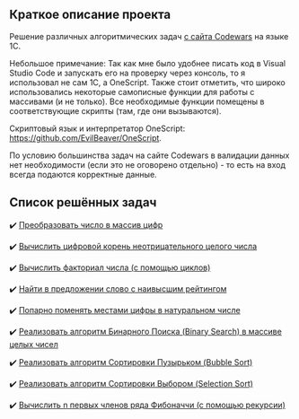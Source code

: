 ## Краткое описание проекта

Решение различных алгоритмических задач [с сайта Codewars](https://www.codewars.com) на языке 1С.

Небольшое примечание: Так как мне было удобнее писать код в Visual Studio Code и запускать его на проверку через консоль, то я использовал не сам 1С, а OneScript. Также стоит отметить, что широко использовались некоторые самописные функции для работы с массивами (и не только). Все необходимые функции помещены в соответствующие скрипты (там, где они вызываются).

Скриптовый язык и интерпретатор OneScript: https://github.com/EvilBeaver/OneScript.

По условию большинства задач на сайте Codewars в валидации данных нет необходимости (если это не оговорено отдельно) - то есть на вход всегда подаются корректные данные.

## Список решённых задач

✔️ [Преобразовать число в массив цифр](https://github.com/sudomango/1C-Codewars-Challenge/blob/main/number_to_array.os)

✔️ [Вычислить цифровой корень неотрицательного целого числа](https://github.com/sudomango/1C-Codewars-Challenge/blob/main/digital_root.os)

✔️ [Вычислить факториал числа (с помощью циклов)](https://github.com/sudomango/1C-Codewars-Challenge/blob/main/factorial_of_number.os)

✔️ [Найти в предложении слово с наивысшим рейтингом](https://github.com/sudomango/1C-Codewars-Challenge/blob/main/highest_scoring_word.os)

✔️ [Попарно поменять местами цифры в натуральном числе](https://github.com/sudomango/1C-Codewars-Challenge/blob/main/swap_digits_in_number.os)

✔️ [Реализовать алгоритм Бинарного Поиска (Binary Search) в массиве целых чисел](https://github.com/sudomango/1C-Codewars-Challenge/blob/main/binary_search.os)

✔️ [Реализовать алгоритм Сортировки Пузырьком (Bubble Sort)](https://github.com/sudomango/1C-Codewars-Challenge/blob/main/bubble_sort.os)

✔️ [Реализовать алгоритм Сортировки Выбором (Selection Sort)](https://github.com/sudomango/1C-Codewars-Challenge/blob/main/selection_sort.os)

✔️ [Вычислить n первых членов ряда Фибоначчи (с помощью рекурсии)](https://github.com/sudomango/1C-Codewars-Challenge/blob/main/fibonacci_sequence.os)
